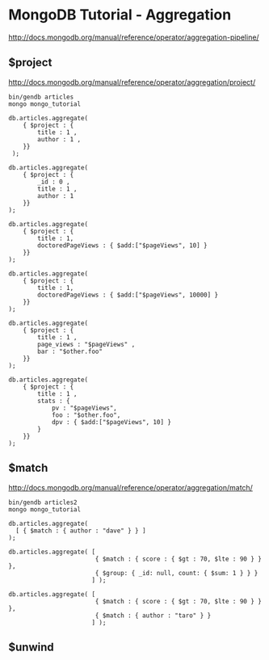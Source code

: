 # MongoDB Tutorial - Aggregation

http://docs.mongodb.org/manual/reference/operator/aggregation-pipeline/


## $project

http://docs.mongodb.org/manual/reference/operator/aggregation/project/

```
bin/gendb articles
mongo mongo_tutorial
```

```
db.articles.aggregate(
    { $project : {
        title : 1 ,
        author : 1 ,
    }}
 );
```

```
db.articles.aggregate(
    { $project : {
        _id : 0 ,
        title : 1 ,
        author : 1
    }}
);
```

```
db.articles.aggregate(
    { $project : {
        title : 1,
        doctoredPageViews : { $add:["$pageViews", 10] }
    }}
);
```

```
db.articles.aggregate(
    { $project : {
        title : 1,
        doctoredPageViews : { $add:["$pageViews", 10000] }
    }}
);
```

```
db.articles.aggregate(
    { $project : {
        title : 1 ,
        page_views : "$pageViews" ,
        bar : "$other.foo"
    }}
);
```

```
db.articles.aggregate(
    { $project : {
        title : 1 ,
        stats : {
            pv : "$pageViews",
            foo : "$other.foo",
            dpv : { $add:["$pageViews", 10] }
        }
    }}
);
```


## $match

http://docs.mongodb.org/manual/reference/operator/aggregation/match/

```
bin/gendb articles2
mongo mongo_tutorial
```

```
db.articles.aggregate(
  [ { $match : { author : "dave" } } ]
);
```

```
db.articles.aggregate( [
                        { $match : { score : { $gt : 70, $lte : 90 } } },
                        { $group: { _id: null, count: { $sum: 1 } } }
                       ] );
```

```
db.articles.aggregate( [
                        { $match : { score : { $gt : 70, $lte : 90 } } },
                        { $match : { author : "taro" } }
                       ] );
```


## $unwind

